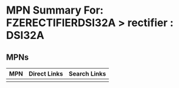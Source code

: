 



# MPN Summary For: FZERECTIFIERDSI32A > rectifier : DSI32A

## MPNs
  

|MPN|Direct Links|Search Links|
| :--- | :--- | :--- |
||||
